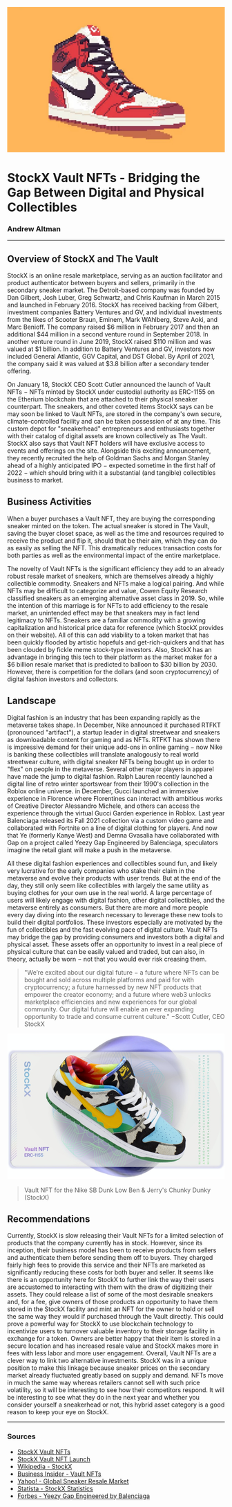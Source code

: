 ![Jordan NFT](AirJordanNFT.jpg)

# StockX Vault NFTs - Bridging the Gap Between Digital and Physical Collectibles

### Andrew Altman

---

## Overview of StockX and The Vault

StockX is an online resale marketplace, serving as an auction facilitator and product authenticator between buyers and sellers, primarily in the secondary sneaker market. The Detroit-based company was founded by Dan Gilbert, Josh Luber, Greg Schwartz, and Chris Kaufman in March 2015 and launched in February 2016. StockX has received backing from Gilbert, investment companies Battery Ventures and GV, and individual investments from the likes of Scooter Braun, Eminem, Mark WAhlberg, Steve Aoki, and Marc Benioff. The company raised $6 million in February 2017 and then an additional $44 million in a second venture round in September 2018. In another venture round in June 2019, StockX raised $110 million and was valued at $1 billion. In addition to Battery Ventures and GV, investors now included General Atlantic, GGV Capital, and DST Global. By April of 2021, the company said it was valued at $3.8 billion after a secondary tender offering. 

On January 18, StockX CEO Scott Cutler announced the launch of Vault NFTs − NFTs minted by StockX under custodial authority as ERC-1155 on the Etherium blockchain that are attached to their physical sneaker counterpart. The sneakers, and other coveted items StockX says can be may soon be linked to Vault NFTs, are stored in the company's own secure, climate-controlled facility and can be taken possession of at any time. This custom depot for "sneakerhead" entrepreneurs and enthusiasts together with their catalog of digital assets are known collectively as The Vault. StockX also says that Vault NFT holders will have exclusive access to events and offerings on the site. Alongside this exciting announcement, they recently recruited the help of Goldman Sachs and Morgan Stanley ahead of a highly anticipated IPO − expected sometime in the first half of 2022 − which should bring with it a substantial (and tangible) collectibles business to market. 

## Business Activities

When a buyer purchases a Vault NFT, they are buying the corresponding sneaker minted on the token. The actual sneaker is stored in The Vault, saving the buyer closet space, as well as the time and resources required to receive the product and flip it, should that be their aim, which they can do as easily as selling the NFT. This dramatically reduces transaction costs for both parties as well as the environmental impact of the entire marketplace. 

The novelty of Vault NFTs is the significant efficiency they add to an already robust resale market of sneakers, which are themselves already a highly collectible commodity. Sneakers and NFTs make a logical pairing. And while NFTs may be difficult to categorize and value, Cowen Equity Research classified sneakers as an emerging alternative asset class in 2019. So, while the intention of this marriage is for NFTs to add efficiency to the resale market, an unintended effect may be that sneakers may in fact lend legitimacy to NFTs. Sneakers are a familiar commodity with a growing capitalization and historical price data for reference (which StockX provides on their website). All of this can add viability to a token market that has been quickly flooded by artistic hopefuls and get-rich-quickers and that has been clouded by fickle meme stock-type investors. Also, StockX has an advantage in bringing this tech to their platform as the market maker for a $6 billion resale market that is predicted to balloon to $30 billion by 2030. However, there is competition for the dollars (and soon cryptocurrency) of digital fashion investors and collectors.

## Landscape

Digital fashion is an industry that has been expanding rapidly as the metaverse takes shape. In December, Nike announced it purchased RTFKT (pronounced "artifact"), a startup leader in digital streetwear and sneakers as downloadable content for gaming and as NFTs. RTFKT has shown there is impressive demand for their unique add-ons in online gaming − now Nike is banking these collectibles will translate analogously to real world streetwear culture, with digital sneaker NFTs being bought up in order to "flex" on people in the metaverse. Several other major players in apparel have made the jump to digital fashion. Ralph Lauren recently launched a digital line of retro winter sportswear from their 1990's collection in the Roblox online universe. in December, Gucci launched an immersive experience in Florence where Florentines can interact with ambitious works of Creative Director Alessandro Michele, and others can access the experience through the virtual Gucci Garden experience in Roblox. Last year Balenciaga released its Fall 2021 collection via a custom video game and collaborated with Fortnite on a line of digital clothing for players. And now that Ye (formerly Kanye West) and Demna Gvasalia have collaborated with Gap on a project called Yeezy Gap Engineered by Balenciaga, speculators imagine the retail giant will make a push in the metaverse. 

All these digital fashion experiences and collectibles sound fun, and likely very lucrative for the early companies who stake their claim in the metaverse and evolve their products with user trends. But at the end of the day, they still only seem like collectibles with largely the same utility as buying clothes for your own use in the real world. A large percentage of users will likely engage with digital fashion, other digital collectibles, and the metaverse entirely as consumers. But there are more and more people every day diving into the research necessary to leverage these new tools to build their digital portfolios. These investors especially are motivated by the fun of collectibles and the fast evolving pace of digital culture. Vault NFTs may bridge the gap by providing consumers and investors both a digital and physical asset. These assets offer an opportunity to invest in a real piece of physical culture that can be easily valued and traded, but can also, in theory, actually be worn − not that you would ever risk creasing them.
> "We’re excited about our digital future − a future where NFTs can be bought and sold across multiple platforms and paid for with cryptocurrency; a future harnessed by new NFT products that empower the creator economy; and a future where web3 unlocks marketplace efficiencies and new experiences for our global community. Our digital future will enable an ever expanding opportunity to trade and consume current culture." −Scott Cutler, CEO StockX

![Vault NFT Chunky Dunky](NikeSBChunkyDunky.jpg)

> Vault NFT for the Nike SB Dunk Low Ben & Jerry's Chunky Dunky (StockX)

## Recommendations

Currently, StockX is slow releasing their Vault NFTs for a limited selection of products that the company currently has in stock. However, since its inception, their business model has been to receive products from sellers and authenticate them before sending them off to buyers. They charged fairly high fees to provide this service and their NFTs are marketed as significantly reducing these costs for both buyer and seller. It seems like there is an opportunity here for StockX to further link the way their users are accustomed to interacting with them with the draw of digitizing their assets. They could release a list of some of the most desirable sneakers and, for a fee, give owners of those products an opportunity to have them stored in the StockX facility and mint an NFT for the owner to hold or sell the same way they would if purchased through the Vault directly. This could prove a powerful way for StockX to use blockchain technology to incentivize users to turnover valuable inventory to their storage facility in exchange for a token. Owners are better happy that their item is stored in a secure location and has increased resale value and StockX makes more in fees with less labor and more user engagement. Overall, Vault NFTs are a clever way to link two alternative investments. StockX was in a unique position to make this linkage because sneaker prices on the secondary market already fluctuated greatly based on supply and demand. NFTs move in much the same way whereas retailers cannot sell with such price volatility, so it will be interesting to see how their competitors respond. It will be interesting to see what they do in the next year and whether you consider yourself a sneakerhead or not, this hybrid asset category is a good reason to keep your eye on StockX.

---

### Sources

- [StockX Vault NFTs](https://stockx.com/lp/nfts/?source=mobile)
- [StockX Vault NFT Launch](https://stockx.com/about/stockx-launches-vault-nfts/)
- [Wikipedia - StockX](https://en.wikipedia.org/wiki/StockX)
- [Business Insider - Vault NFTs](https://markets.businessinsider.com/news/stocks/vault-nfts-launches-digital-sneakers-ahead-of-highly-anticipated-stockx-ipo-1031114207)
- [Yahoo! - Global Sneaker Resale Market](https://news.yahoo.com/global-sneaker-resale-market-could-reach-30-billion-by-2030-cowen-191003371.html)
- [Statista - StockX Statistics](https://www.statista.com/chart/24313/stockx-gross-merchandise-volume/#:~:text=Over%20the%20past%20few%20years,billion%20sneaker%20market%20by%202025.)
- [Forbes - Yeezy Gap Engineered by Balenciaga](https://www.forbes.com/sites/pamdanziger/2022/01/10/theres-a-new-face-of-luxury-as-balenciaga-and-kanye-west-collaborate-for-yeezy-gap/?sh=2612427b4a6a)

